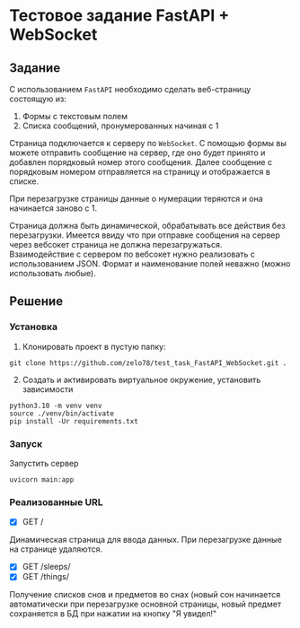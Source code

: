 # Тестовое задание FastAPI + WebSocket

## Задание

С использованием `FastAPI` необходимо сделать веб-страницу состоящую из:

1. Формы с текстовым полем
2. Списка сообщений, пронумерованных начиная с 1

Страница подключается к серверу по `WebSocket`.
С помощью формы вы можете отправить сообщение на сервер, где оно будет принято и добавлен порядковый номер этого сообщения.
Далее сообщение с порядковым номером отправляется на страницу и отображается в списке.

При перезагрузке страницы данные о нумерации теряются и она начинается заново с 1.

Страница должна быть динамической, обрабатывать все действия без перезагрузки. Имеется ввиду что при отправке сообщения на сервер через вебсокет страница не должна перезагружаться.  
Взаимодействие с сервером по вебсокет нужно реализовать с использованием JSON. Формат и наименование полей неважно (можно использовать любые).

## Решение

### Установка

1. Клонировать проект в пустую папку:
```shell
git clone https://github.com/zelo78/test_task_FastAPI_WebSocket.git .
```

2. Создать и активировать виртуальное окружение, установить зависимости
```shell
python3.10 -m venv venv
source ./venv/bin/activate
pip install -Ur requirements.txt
```

### Запуск

Запустить сервер
```shell
uvicorn main:app
```

### Реализованные URL

- [x] GET /

Динамическая страница для ввода данных. При перезагрузке данные на странице удаляются.

- [x] GET /sleeps/
- [x] GET /things/

Получение списков снов и предметов во снах (новый сон начинается автоматически при перезагрузке основной страницы, новый предмет сохраняется в БД при нажатии на кнопку "Я увидел!" 
